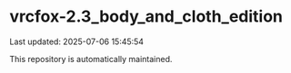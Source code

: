 # vrcfox-2.3_body_and_cloth_edition

Last updated: 2025-07-06 15:45:54

This repository is automatically maintained.
